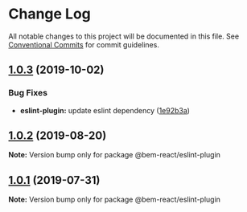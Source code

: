 # Change Log

All notable changes to this project will be documented in this file.
See [Conventional Commits](https://conventionalcommits.org) for commit guidelines.

## [1.0.3](https://github.com/bem/bem-react/compare/@bem-react/eslint-plugin@1.0.2...@bem-react/eslint-plugin@1.0.3) (2019-10-02)

### Bug Fixes

- **eslint-plugin:** update eslint dependency ([1e92b3a](https://github.com/bem/bem-react/commit/1e92b3a))

## [1.0.2](https://github.com/bem/bem-react/compare/@bem-react/eslint-plugin@1.0.1...@bem-react/eslint-plugin@1.0.2) (2019-08-20)

**Note:** Version bump only for package @bem-react/eslint-plugin

## [1.0.1](https://github.com/bem/bem-react/compare/@bem-react/eslint-plugin@1.0.0...@bem-react/eslint-plugin@1.0.1) (2019-07-31)

**Note:** Version bump only for package @bem-react/eslint-plugin
